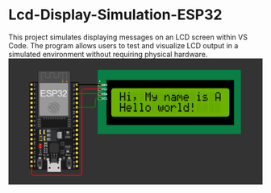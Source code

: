 # Lcd-Display-Simulation-ESP32

This project simulates displaying messages on an LCD screen within VS Code. The program allows users to test and visualize LCD output in a simulated environment without requiring physical hardware.
![alt text](output/image.png)